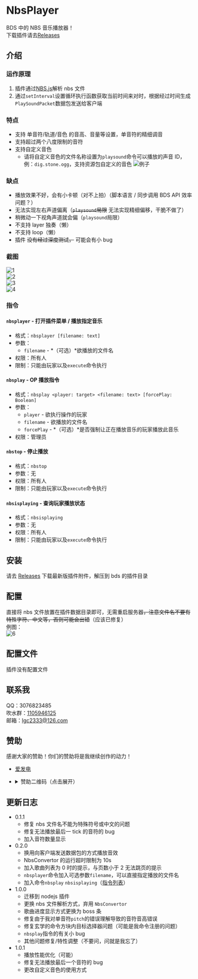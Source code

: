 <!-- markdownlint-disable MD033 -->

# NbsPlayer

BDS 中的 NBS 音乐播放器！  
下载插件请去[Releases](https://github.com/lgc-LLSEDev/NbsPlayer/releases)

## 介绍

### 运作原理

1. 插件通过[NBS.js](https://github.com/Encode42/NBS.js)解析 nbs 文件
2. 通过`setInterval`设置循环执行函数获取当前时间来对时，根据经过时间生成`PlaySoundPacket`数据包发送给客户端

### 特点

- 支持 单音符/轨道/音色 的音高、音量等设置，单音符的精细调音
- 支持超过两个八度限制的音符
- 支持自定义音色
  - 请将自定义音色的文件名称设置为`playsound`命令可以播放的声音 ID，例：`dig.stone.ogg`，支持资源包自定义的音色
    ![例子](https://raw.githubusercontent.com/lgc-LLSEDev/readme/main/NbsPlayer/QQ%E5%9B%BE%E7%89%8720221030150141.png)

### 缺点

- 播放效果不好，会有小卡顿（对不上拍）（脚本语言 / 同步调用 BDS API 效率问题？）
- 无法实现左右声道偏离（~~`playsound`局限~~ 无法实现精细偏移，干脆不做了）
- 稍微动一下视角声道就会偏（`playsound`局限）
- 不支持 layer 独奏（懒）
- 不支持 loop（懒）
- 插件 ~~没有经过深度测试，~~ 可能会有小 bug

### 截图

![1](https://raw.githubusercontent.com/lgc-LLSEDev/readme/main/NbsPlayer/1.png)  
![2](https://raw.githubusercontent.com/lgc-LLSEDev/readme/main/NbsPlayer/2.png)  
![3](https://raw.githubusercontent.com/lgc-LLSEDev/readme/main/NbsPlayer/3.png)  
![4](https://raw.githubusercontent.com/lgc-LLSEDev/readme/main/NbsPlayer/4.png)

### 指令

#### `nbsplayer` - 打开插件菜单 / 播放指定音乐

- 格式：`nbsplayer [filename: text]`
- 参数：
  - `filename` - *（可选）*欲播放的文件名
- 权限：所有人
- 限制：只能由玩家以及`execute`命令执行

#### `nbsplay` - OP 播放指令

- 格式：`nbsplay <player: target> <filename: text> [forcePlay: Boolean]`
- 参数：
  - `player` - 欲执行操作的玩家
  - `filename` - 欲播放的文件名
  - `forcePlay` - *（可选）*是否强制让正在播放音乐的玩家播放此音乐
- 权限：管理员

#### `nbstop` - 停止播放

- 格式：`nbstop`
- 参数：无
- 权限：所有人
- 限制：只能由玩家以及`execute`命令执行

#### `nbsisplaying` - 查询玩家播放状态

- 格式：`nbsisplaying`
- 参数：无
- 权限：所有人
- 限制：只能由玩家以及`execute`命令执行

## 安装

请去 [Releases](https://github.com/lgc-LLSEDev/NbsPlayer/releases) 下载最新版插件附件，解压到 bds 的插件目录

## 配置

直接将 nbs 文件放置在插件数据目录即可，无需重启服务器~~，注意文件名不要有特殊字符、中文等，否则可能会出错~~（应该已修复）  
例图：  
![6](https://raw.githubusercontent.com/lgc-LLSEDev/readme/main/NbsPlayer/6.png)

## 配置文件

插件没有配置文件

## 联系我

QQ：3076823485  
吹水群：[1105946125](https://jq.qq.com/?_wv=1027&k=Z3n1MpEp)  
邮箱：<lgc2333@126.com>

## 赞助

感谢大家的赞助！你们的赞助将是我继续创作的动力！

- [爱发电](https://afdian.net/@lgc2333)
- <details>
    <summary>赞助二维码（点击展开）</summary>

  ![讨饭](https://raw.githubusercontent.com/lgc2333/ShigureBotMenu/master/src/imgs/sponsor.png)

  </details>

## 更新日志

- 0.1.1
  - 修复 nbs 文件名不能为特殊符号或中文的问题
  - 修复无法播放最后一 tick 的音符的 bug
  - 加入音符数量显示
- 0.2.0
  - 换用向客户端发送数据包的方式播放音效
  - NbsConvertor 的运行超时限制为 10s
  - 加入歌曲列表为 0 时的提示，与页数小于 2 无法跳页的提示
  - `nbsplayer`命令加入可选参数`filename`，可以直接指定播放的文件名
  - 加入命令`nbsplay` `nbsisplaying`（[指令列表](#指令)）
- 1.0.0
  - 迁移到 nodejs 插件
  - 更换 nbs 文件解析方式，弃用 `NbsConvertor`
  - 歌曲进度显示方式更换为 boss 条
  - 修复由于我对单音符`pitch`的错误理解导致的音符音高错误
  - 修复玄学的命令方块内目标选择器问题（可能是我命令注册的问题）
  - `nbsplay`指令的有关小 bug
  - 其他问题修复/特性调整（不要问，问就是我忘了）
- 1.0.1
  - 播放性能优化（可能）
  - 修复无法播放最后一个音符的 bug
  - 更改自定义音色的使用方式
